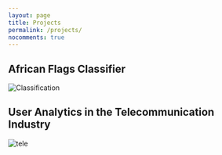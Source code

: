 ```yaml
---
layout: page
title: Projects
permalink: /projects/
nocomments: true
---
```

## African Flags Classifier
![Classification](https://github.com/Luel-Hagos/Luel-Hagos.github.io/blob/gh-pages/Photos/class.png?raw=true)

## User Analytics in the Telecommunication Industry
![tele](https://github.com/Luel-Hagos/Luel-Hagos.github.io/blob/gh-pages/Photos/tele.png?raw=true)
